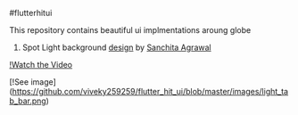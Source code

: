 #flutterhitui

This repository contains beautiful ui implmentations aroung globe

1. Spot Light background
[design](https://www.behance.net/gallery/94842819/Animated-Tab-Bar) by
[Sanchita Agrawal](https://www.linkedin.com/in/sanchita-agrawal-829a5612b)

[!Watch the Video](https://github.com/viveky259259/flutter_hit_ui/blob/master/videos/light_tab_bar_video.mp4)

[!See image] (https://github.com/viveky259259/flutter_hit_ui/blob/master/images/light_tab_bar.png)
